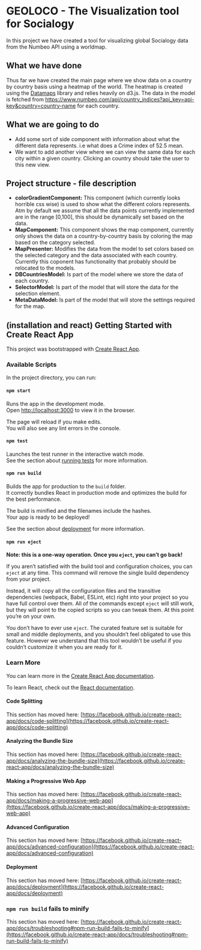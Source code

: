 # GEOLOCO - The Visualization tool for Socialogy
In this project we have created a tool for visualizing global Socialogy data from the Numbeo API using a worldmap. 


## What we have done 
Thus far we have created the main page where we show data on a country by country basis using a heatmap of the world. 
The heatmap is created using the [Datamaps](https://github.com/markmarkoh/datamaps/blob/master/README.md#getting-started) library and relies heavily on d3.js.
The data in the model is fetched from https://www.numbeo.com/api/country_indices?api_key=api-key&country=country-name for each country.

## What we are going to do
* Add some sort of side component with information about what the different data represents. i.e what does a Crime index of 52.5 mean.
* We want to add another view where we can view the same data for each city within a given country. Clicking an country should take the user to this new view.


## Project structure - file description
* **colorGradientComponent:** This component (which currently looks horrible css wise) is used to show what the different colors represents. Atm by default we assume that all the data points currently implemented are in the range [0,100], this should be dynamically set based on the data.
* **MapComponent:** This component shows the map component, currently only shows the data on a country-by-country basis by coloring the map based on the category selected.
* **MapPresenter:** Modifies the data from the model to set colors based on the selected category and the data associated with each country. Currently this coponent has functionality that probably should be relocated to the models.  
* **DBCountriesModel:** Is part of the model where we store the data of each country.
* **SelectorModel:** Is part of the model that will store the data for the selection element.
* **MetaDataModel:** Is part of the model that will store the settings required for the map.



## (installation and react) Getting Started with Create React App

This project was bootstrapped with [Create React App](https://github.com/facebook/create-react-app).

### Available Scripts

In the project directory, you can run:

#### `npm start`

Runs the app in the development mode.\
Open [http://localhost:3000](http://localhost:3000) to view it in the browser.

The page will reload if you make edits.\
You will also see any lint errors in the console.

#### `npm test`

Launches the test runner in the interactive watch mode.\
See the section about [running tests](https://facebook.github.io/create-react-app/docs/running-tests) for more information.

#### `npm run build`

Builds the app for production to the `build` folder.\
It correctly bundles React in production mode and optimizes the build for the best performance.

The build is minified and the filenames include the hashes.\
Your app is ready to be deployed!

See the section about [deployment](https://facebook.github.io/create-react-app/docs/deployment) for more information.

#### `npm run eject`

**Note: this is a one-way operation. Once you `eject`, you can’t go back!**

If you aren’t satisfied with the build tool and configuration choices, you can `eject` at any time. This command will remove the single build dependency from your project.

Instead, it will copy all the configuration files and the transitive dependencies (webpack, Babel, ESLint, etc) right into your project so you have full control over them. All of the commands except `eject` will still work, but they will point to the copied scripts so you can tweak them. At this point you’re on your own.

You don’t have to ever use `eject`. The curated feature set is suitable for small and middle deployments, and you shouldn’t feel obligated to use this feature. However we understand that this tool wouldn’t be useful if you couldn’t customize it when you are ready for it.

### Learn More

You can learn more in the [Create React App documentation](https://facebook.github.io/create-react-app/docs/getting-started).

To learn React, check out the [React documentation](https://reactjs.org/).

#### Code Splitting

This section has moved here: [https://facebook.github.io/create-react-app/docs/code-splitting](https://facebook.github.io/create-react-app/docs/code-splitting)

#### Analyzing the Bundle Size

This section has moved here: [https://facebook.github.io/create-react-app/docs/analyzing-the-bundle-size](https://facebook.github.io/create-react-app/docs/analyzing-the-bundle-size)

#### Making a Progressive Web App

This section has moved here: [https://facebook.github.io/create-react-app/docs/making-a-progressive-web-app](https://facebook.github.io/create-react-app/docs/making-a-progressive-web-app)

#### Advanced Configuration

This section has moved here: [https://facebook.github.io/create-react-app/docs/advanced-configuration](https://facebook.github.io/create-react-app/docs/advanced-configuration)

#### Deployment

This section has moved here: [https://facebook.github.io/create-react-app/docs/deployment](https://facebook.github.io/create-react-app/docs/deployment)

### `npm run build` fails to minify

This section has moved here: [https://facebook.github.io/create-react-app/docs/troubleshooting#npm-run-build-fails-to-minify](https://facebook.github.io/create-react-app/docs/troubleshooting#npm-run-build-fails-to-minify)
